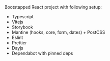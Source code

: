 Bootstapped React project with following setup:

- Typescript
- Vitejs
- Storybook
- Mantine (hooks, core, form, dates) + PostCSS
- Eslint
- Prettier
- Dayjs
- Dependabot with pinned deps
